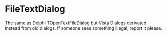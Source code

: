 # FileTextDialog
The same as Delphi TOpenTextFileDialog but  Vista Dialogs derivated instead from old dialogs. If someone sees something illegal, report it please.
